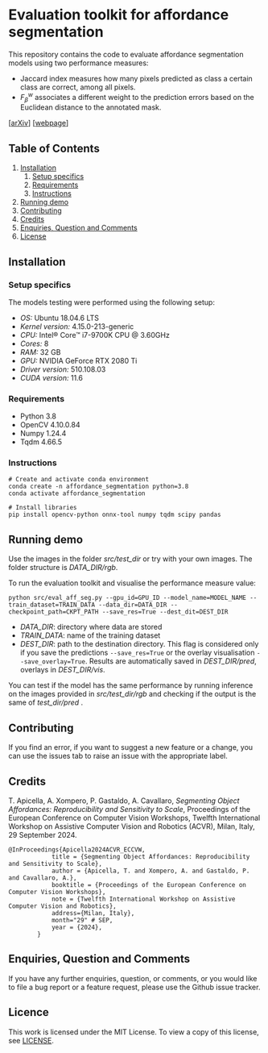# Evaluation toolkit for affordance segmentation

This repository contains the code to evaluate affordance segmentation models using two performance measures: 
* Jaccard index measures how many pixels predicted as class a certain class are correct, among all pixels.
* $F^w_{\beta}$ associates a different weight to the prediction errors based on the Euclidean
distance to the annotated mask.

[[arXiv](https://arxiv.org/abs/2409.01814)]
[[webpage](https://apicis.github.io/aff-seg/)]


## Table of Contents
1. [Installation](#installation)
    1. [Setup specifics](#setup_specifics)  
    2. [Requirements](#requirements)
    3. [Instructions](#instructions)
2. [Running demo](#demo)
3. [Contributing](#contributing)
4. [Credits](#credits)
5. [Enquiries, Question and Comments](#enquiries-question-and-comments)
6. [License](#license)


## Installation <a name="installation"></a>

### Setup specifics <a name="setup_specifics"></a>
The models testing were performed using the following setup:
* *OS:* Ubuntu 18.04.6 LTS
* *Kernel version:* 4.15.0-213-generic
* *CPU:* Intel® Core™ i7-9700K CPU @ 3.60GHz
* *Cores:* 8
* *RAM:* 32 GB
* *GPU:* NVIDIA GeForce RTX 2080 Ti
* *Driver version:* 510.108.03
* *CUDA version:* 11.6

### Requirements <a name="requirements"></a> 
* Python 3.8
* OpenCV 4.10.0.84
* Numpy 1.24.4
* Tqdm 4.66.5

### Instructions <a name="instructions"></a>
```
# Create and activate conda environment
conda create -n affordance_segmentation python=3.8
conda activate affordance_segmentation
    
# Install libraries
pip install opencv-python onnx-tool numpy tqdm scipy pandas
```

## Running demo <a name="demo"></a>

Use the images in the folder *src/test_dir* or try with your own images. The folder structure is *DATA_DIR/rgb*. 

To run the evaluation toolkit and visualise the performance measure value:

```
python src/eval_aff_seg.py --gpu_id=GPU_ID --model_name=MODEL_NAME --train_dataset=TRAIN_DATA --data_dir=DATA_DIR --checkpoint_path=CKPT_PATH --save_res=True --dest_dit=DEST_DIR
```

* *DATA_DIR*: directory where data are stored
* *TRAIN_DATA*: name of the training dataset
* *DEST_DIR*: path to the destination directory. This flag is considered only if you save the predictions ```--save_res=True``` or the overlay visualisation ```--save_overlay=True```. Results are automatically saved in *DEST_DIR/pred*, overlays in *DEST_DIR/vis*.

You can test if the model has the same performance by running inference on the images provided in *src/test_dir/rgb* and checking if the output is the same of *test_dir/pred* .


## Contributing <a name="contributing"></a>

If you find an error, if you want to suggest a new feature or a change, you can use the issues tab to raise an issue with the appropriate label.


## Credits <a name="credits"></a>

T. Apicella, A. Xompero, P. Gastaldo, A. Cavallaro, <i>Segmenting Object Affordances: Reproducibility and Sensitivity to Scale</i>, 
Proceedings of the European Conference on Computer Vision Workshops, Twelfth International Workshop on Assistive Computer Vision and Robotics (ACVR),
Milan, Italy, 29 September 2024.

```
@InProceedings{Apicella2024ACVR_ECCVW,
            title = {Segmenting Object Affordances: Reproducibility and Sensitivity to Scale},
            author = {Apicella, T. and Xompero, A. and Gastaldo, P. and Cavallaro, A.},
            booktitle = {Proceedings of the European Conference on Computer Vision Workshops},
            note = {Twelfth International Workshop on Assistive Computer Vision and Robotics},
            address={Milan, Italy},
            month="29" # SEP,
            year = {2024},
        }
```


## Enquiries, Question and Comments <a name="enquiries-question-and-comments"></a>

If you have any further enquiries, question, or comments, or you would like to file a bug report or a feature request, please use the Github issue tracker. 


## Licence <a name="license"></a>
This work is licensed under the MIT License.  To view a copy of this license, see [LICENSE](LICENSE).
